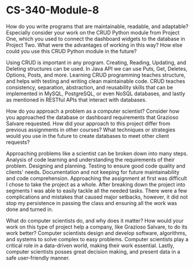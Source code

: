 # CS-340-Module-8  
How do you write programs that are maintainable, readable, and adaptable? Especially consider your work on the CRUD Python module from Project One, which you used to connect the dashboard widgets to the database in Project Two. What were the advantages of working in this way? How else could you use this CRUD Python module in the future?  

  
  
Using CRUD is important in any program. Creating, Reading, Updating, and Deleting structures can be used. In Java API we can use Puts, Get, Deletes, Options, Posts, and more. Learning CRUD programming teaches structure, and helps with testing and writing clean maintainable code. CRUD teaches consistency, separation, abstraction, and reusability skills that can be implemented in MySQL, PostgreSQL, or even NoSQL databases, and lastly as mentioned in RESTful APIs that interact with databases.   
  
  
How do you approach a problem as a computer scientist? Consider how you approached the database or dashboard requirements that Grazioso Salvare requested. How did your approach to this project differ from previous assignments in other courses? What techniques or strategies would you use in the future to create databases to meet other client requests?  
  
Approaching problems like a scientist can be broken down into many steps. Analysis of code learning and understanding the requirements of their problem. Designing and planning. Testing to ensure good code quality and clients' needs. Documentation and not keeping for future maintainability and code comprehension. Approaching the assignment at first was difficult I chose to take the project as a whole. After breaking down the project into segments I was able to easily tackle all the needed tasks. There were a few complications and mistakes that caused major setbacks, however, it did not stop my persistence in passing the class and ensuring all the work was done and turned in.   
  
What do computer scientists do, and why does it matter? How would your work on this type of project help a company, like Grazioso Salvare, to do its work better?
Computer scientists design and develop software, algorithms, and systems to solve complex to easy problems. Computer scientists play a critical role in a data-driven world, making their work essential. Lastly, computer scientists posses great decision making, and present data in a safe user-friendly manner. 
